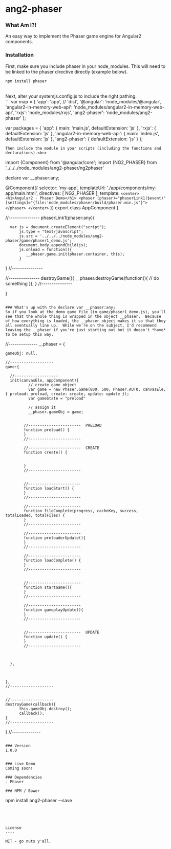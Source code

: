 # ang2-phaser

### What Am I?!
An easy way to implement the Phaser game engine for Angular2 components.

### Installation
First, make sure you include phaser in your node_modules.  This will need to be linked to the phaser directive directly (example below).
```
npm install phaser
```
<br>
Next, alter your systemjs.config.js to include the right pathing.<br>
```
  var map = {
    'app':                        'app', // 'dist',
    '@angular':                   'node_modules/@angular',
    'angular2-in-memory-web-api': 'node_modules/angular2-in-memory-web-api',
    'rxjs':                       'node_modules/rxjs',
    'ang2-phaser':                'node_modules/ang2-phaser'
  };
  
  var packages = {
    'app':                        { main: 'main.js',  defaultExtension: 'js' },
    'rxjs':                       { defaultExtension: 'js' },
    'angular2-in-memory-web-api': { main: 'index.js', defaultExtension: 'js' },
    'ang2-phaser':                { defaultExtension: 'js' }
  };

```
Then include the module in your scripts (including the functions and declarations).<br>
```

import {Component} from '@angular/core';
import {NG2_PHASER}  from '../../../node_modules/ang2-phaser/ng2phaser'

declare var __phaser:any;

@Component({
    selector: 'my-app',
    templateUrl: './app/components/my-app/main.html',
    directives: [ NG2_PHASER ],
   template: `
     <center>
       <h1>Angular2 - Phaser Demo</h1>
       <phaser (phaser)="phaserLink1($event)" [settings]="{file:'node_modules/phaser/build/phaser.min.js'}"></phaser>
     </center>
   `
})
export class AppComponent {


   //---------------
   phaserLink1(phaser:any){

      var js = document.createElement("script");
          js.type = "text/javascript";
          js.src = '../../../node_modules/ang2-phaser/game/phaser1_demo.js';
          document.body.appendChild(js);
          js.onload = function(){
             __phaser.game.init(phaser.container, this);
          }
   }
   //---------------

   //---------------
   destroyGame(){
      __phaser.destroyGame(function(){
            // do something
      });
   }
   //---------------


}
```

### What's up with the declare var __phaser:any;
So if you look at the demo game file (in game/phaser1_demo.js), you'll see that the whole thing is wrapped in the object __phaser.  Because of how everything is loaded, the __phaser object makes it so that they all eventually line up.  While we're on the subject, I'd recommend leaving the __phaser if you're just starting out but it doesn't *have* to be setup this way.  

```
//--------------
__phaser = {

    gameObj: null,

    //-------------------
    game:{

      //-------------------
      init(canvasEle, appComponent){
              // create game object
              var game = new Phaser.Game(800, 500, Phaser.AUTO, canvasEle, { preload: preload, create: create, update: update });
              var gameState = "preload"

              // assign it
              __phaser.gameObj = game;


            //-----------------------  PRELOAD
            function preload() {
            }
            //-----------------------

            //-----------------------  CREATE
            function create() {


            }
            //-----------------------


            //-----------------------
            function loadStart() {
            }
            //-----------------------

            //-----------------------
            function fileComplete(progress, cacheKey, success, totalLoaded, totalFiles) {
            }
            //-----------------------

            //-----------------------
            function preloaderUpdate(){
            }
            //-----------------------

            //-----------------------
            function loadComplete() {
            }
            //-----------------------


            //-----------------------
            function startGame(){
            }
            //-----------------------

            //-----------------------
            function gameplayUpdate(){
            }
            //-----------------------


            //-----------------------  UPDATE
            function update() {
            }
            //-----------------------



      },



    },
    //-------------------


    //-------------------
    destroyGame(callback){
          this.gameObj.destroy();
          callback();
    }
    //-------------------


}
//--------------
```

### Version
1.0.0


### Live Demo 
Coming soon!

### Dependencies
- Phaser

### NPM / Bower
```
npm install ang2-phaser --save
```




License
----

MIT - go nuts y'all.
